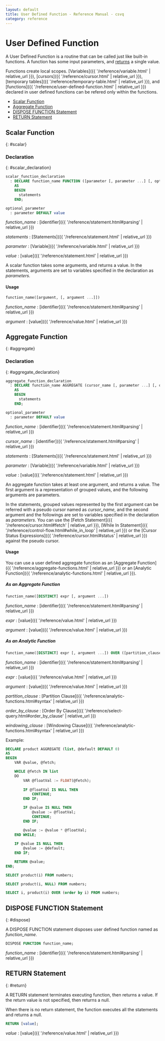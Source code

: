 ```yaml
---
layout: default
title: User Defined Function - Reference Manual - csvq
category: reference
---
```


# User Defined Function

A User Defined Function is a routine that can be called just like built-in functions.
A function has some input parameters, and [returns](#return) a single value.

Functions create local scopes.
[Variables]({{ '/reference/variable.html' | relative_url }}), [cursors]({{ '/reference/cursor.html' | relative_url }}), [temporary tables]({{ '/reference/temporary-table.html' | relative_url }}), and [functions]({{ '/reference/user-defined-function.html' | relative_url }}) declared in user defined functions can be refered only within the functions. 

* [Scalar Function](#scalar)
* [Aggregate Function](#aggregate)
* [DISPOSE FUNCTION Statement](#dispose)
* [RETURN Statement](#return)

## Scalar Function
{: #scalar}

### Declaration
{: #scalar_declaration}

```sql
scalar_function_declaration
  : DECLARE function_name FUNCTION ([parameter [, parameter ...] [, optional_parameter ...]])
    AS
    BEGIN
      statements
    END;

optional_parameter
  : parameter DEFAULT value
```

_function_name_
: [identifier]({{ '/reference/statement.html#parsing' | relative_url }})

_statements_
: [Statements]({{ '/reference/statement.html' | relative_url }})

_parameter_
: [Variable]({{ '/reference/variable.html' | relative_url }})

_value_
: [value]({{ '/reference/statement.html' | relative_url }})

A scalar function takes some arguments, and returns a value.
In the statements, arguments are set to variables specified in the declaration as _parameters_.


#### Usage

```sql
function_name([argument, [, argument ...]])
```

_function_name_
: [identifier]({{ '/reference/statement.html#parsing' | relative_url }})

_argument_
: [value]({{ '/reference/value.html' | relative_url }})


## Aggregate Function
{: #aggregate}

### Declaration
{: #aggregate_declaration}

```sql
aggregate_function_declaration
  : DECLARE function_name AGGREGATE (cursor_name [, parameter ...] [, optional_parameter ...])
    AS
    BEGIN
      statements
    END;

optional_parameter
  : parameter DEFAULT value
```

_function_name_
: [identifier]({{ '/reference/statement.html#parsing' | relative_url }})

_cursor_name_
: [identifier]({{ '/reference/statement.html#parsing' | relative_url }})

_statements_
: [Statements]({{ '/reference/statement.html' | relative_url }})

_parameter_
: [Variable]({{ '/reference/variable.html' | relative_url }})
  
_value_
: [value]({{ '/reference/statement.html' | relative_url }})

An aggregate function takes at least one argument, and returns a value.
The first argument is a representation of grouped values, and the following arguments are parameters.

In the statements, grouped values represented by the first argument can be referred with a pseudo cursor named as _cursor_name_, 
and the second argument and the followings are set to variables specified in the declaration as _parameters_.
You can use the [Fetch Statement]({{ '/reference/cursor.html#fetch' | relative_url }}), [While In Statement]({{ '/reference/control-flow.html#while_in_loop' | relative_url }}) or the [Cursor Status Expressions]({{ '/reference/cursor.html#status' | relative_url }}) against the pseudo cursor. 


#### Usage

You can use a user defined aggregate function as an [Aggregate Function]({{ '/reference/aggregate-functions.html' | relative_url }}) or an [Analytic Function]({{ '/reference/analytic-functions.html' | relative_url }}).

##### As an Aggregate Function

```sql
function_name([DISTINCT] expr [, argument ...])
```

_function_name_
: [identifier]({{ '/reference/statement.html#parsing' | relative_url }})

_expr_
: [value]({{ '/reference/value.html' | relative_url }})

_argument_
: [value]({{ '/reference/value.html' | relative_url }})

##### As an Analytic Function

```sql
function_name([DISTINCT] expr [, argument ...]) OVER ([partition_clause] [order_by_clause [windowing_clause]])
```

_function_name_
: [identifier]({{ '/reference/statement.html#parsing' | relative_url }})

_expr_
: [value]({{ '/reference/value.html' | relative_url }})

_argument_
: [value]({{ '/reference/value.html' | relative_url }})

_partition_clause_
: [Partition Clause]({{ '/reference/analytic-functions.html#syntax' | relative_url }})

_order_by_clause_
: [Order By Clause]({{ '/reference/select-query.html#order_by_clause' | relative_url }})

_windowing_clause_
: [Windowing Clause]({{ '/reference/analytic-functions.html#syntax' | relative_url }})


Example:

```sql
DECLARE product AGGREGATE (list, @default DEFAULT 0)
AS
BEGIN
    VAR @value, @fetch;

    WHILE @fetch IN list
    DO
        VAR @floatVal := FLOAT(@fetch);
        
        IF @floatVal IS NULL THEN
            CONTINUE;
        END IF;

        IF @value IS NULL THEN
            @value := @floatVal;
            CONTINUE;
        END IF;

        @value := @value * @floatVal;
    END WHILE;
    
    IF @value IS NULL THEN
        @value := @default;
    END IF;

    RETURN @value;
END;

SELECT product(i) FROM numbers;

SELECT product(i, NULL) FROM numbers;

SELECT i, product(i) OVER (order by i) FROM numbers;
```

## DISPOSE FUNCTION Statement
{: #dispose}

A DISPOSE FUNCTION statement disposes user defined function named as _function_name_.

```sql
DISPOSE FUNCTION function_name; 
```

_function_name_
: [identifier]({{ '/reference/statement.html#parsing' | relative_url }})


## RETURN Statement
{: #return}

A RETURN statement terminates executing function, then returns a value.
If the return value is not specified, then returns a null.

When there is no return statement, the function executes all the statements and returns a null.

```sql
RETURN [value];
```

_value_
: [value]({{ '/reference/value.html' | relative_url }})
